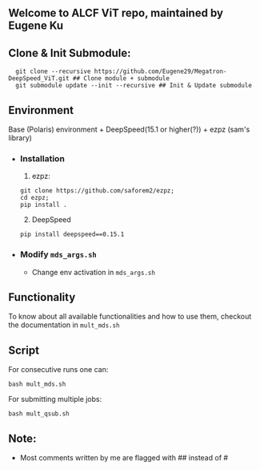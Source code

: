 ## Welcome to ALCF ViT repo, maintained by Eugene Ku

## Clone & Init Submodule:
```
  git clone --recursive https://github.com/Eugene29/Megatron-DeepSpeed_ViT.git ## Clone module + submodule
  git submodule update --init --recursive ## Init & Update submodule
```

## Environment
  Base (Polaris) environment + DeepSpeed(15.1 or higher(?)) + ezpz (sam's library)

- ### Installation
  1. ezpz:
  ```
  git clone https://github.com/saforem2/ezpz;
  cd ezpz;
  pip install .
  ```
  2. DeepSpeed
  ```
  pip install deepspeed==0.15.1
  ```
- ### Modify `mds_args.sh`
  - Change env activation in `mds_args.sh`

## Functionality
  To know about all available functionalities and how to use them, checkout the documentation in `mult_mds.sh`
  
## Script
  For consecutive runs one can:
  ```
  bash mult_mds.sh
  ```
  
  For submitting multiple jobs:
  ```
  bash mult_qsub.sh
  ```

## Note:
  - Most comments written by me are flagged with ## instead of #
